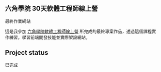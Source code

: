 <h2>六角學院 30天軟體工程師線上營</h2>
最終作業網站

這是我參加 [六角學院軟體工程師線上營](https://www.hexschool.com/courses/software-engineer-camping.html) 
所完成的最終專案作品，透過這個課程實作練習，學習前端開發技能並實際架設網站。

## Project status
已完成
